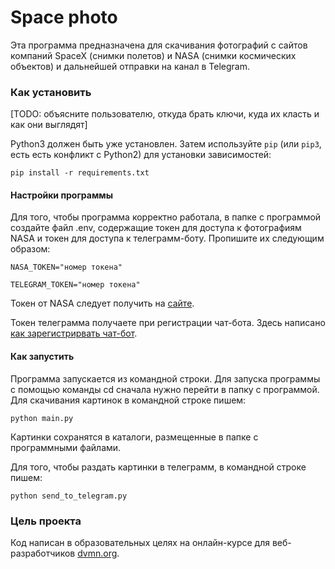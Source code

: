 # Space photo

Эта программа предназначена для скачивания фотографий с сайтов компаний SpaceX (снимки полетов) и NASA (снимки космических объектов)
и дальнейшей отправки на канал в Telegram.

### Как установить

[TODO: объясните пользователю, откуда брать ключи, куда их класть и как они выглядят]

Python3 должен быть уже установлен. 
Затем используйте `pip` (или `pip3`, есть есть конфликт с Python2) для установки зависимостей:
```
pip install -r requirements.txt
```
#### Настройки программы

Для того, чтобы программа корректно работала, в папке с программой создайте файл .env, содержащие токен для доступа к фотографиям NASA и токен для доступа к телеграмм-боту. 
Пропишите их следующим образом:
```
NASA_TOKEN="номер токена"

TELEGRAM_TOKEN="номер токена"
```
Токен от NASA следует получить на [сайте](https://api.nasa.gov/).

Токен телеграмма получаете при регистрации чат-бота. Здесь написано [как зарегистрирвать чат-бот](https://way23.ru/%D1%80%D0%B5%D0%B3%D0%B8%D1%81%D1%82%D1%80%D0%B0%D1%86%D0%B8%D1%8F-%D0%B1%D0%BE%D1%82%D0%B0-%D0%B2-telegram/).

#### Как запустить

Программа запускается из командной строки. Для запуска программы с помощью команды cd сначала нужно перейти в папку с программой. 
Для скачивания картинок в командной строке пишем:
```
python main.py
```
Картинки сохранятся в каталоги, размещенные в папке с программными файлами.

Для того, чтобы раздать картинки в телеграмм, в командной строке пишем:
```
python send_to_telegram.py
```

### Цель проекта

Код написан в образовательных целях на онлайн-курсе для веб-разработчиков [dvmn.org](https://dvmn.org/).
